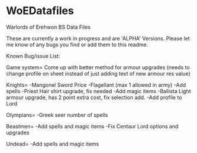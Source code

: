 # WoEDatafiles
Warlords of Erehwon BS Data Files

These are currently a work in progress and are 'ALPHA' Versions.
Please let me know of any bugs you find or add them to this readme.


Known Bug/issue List:

Game system=
Come up with better method for armour upgrades (needs to change profile on sheet instead of just adding text of new armour res value)

Knights=
-Mangonel Sword Price
-Flagellant (max 1 allowed in army)
-Add spells
-Priest Hair shirt upgrade, fix needed
-Add magic items
-Ballista Light armour upgrade, has 2 point extra cost, fix selection add.
-Add profile to Lord

Olympians=
-Greek seer number of spells

Beastmen=
-Add spells and magic items
-Fix Centaur Lord options and upgrades


Undead=
-Add spells and magic items
